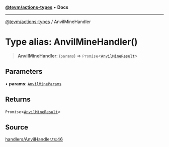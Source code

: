 [**@tevm/actions-types**](../README.md) • **Docs**

***

[@tevm/actions-types](../globals.md) / AnvilMineHandler

# Type alias: AnvilMineHandler()

> **AnvilMineHandler**: (`params`) => `Promise`\<[`AnvilMineResult`](AnvilMineResult.md)\>

## Parameters

• **params**: [`AnvilMineParams`](AnvilMineParams.md)

## Returns

`Promise`\<[`AnvilMineResult`](AnvilMineResult.md)\>

## Source

[handlers/AnvilHandler.ts:46](https://github.com/evmts/tevm-monorepo/blob/main/packages/actions-types/src/handlers/AnvilHandler.ts#L46)
